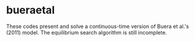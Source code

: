 # bueraetal
These codes present and solve a continuous-time version of Buera et al.'s (2011) model.
The equilibrium search algorithm is still incomplete.
